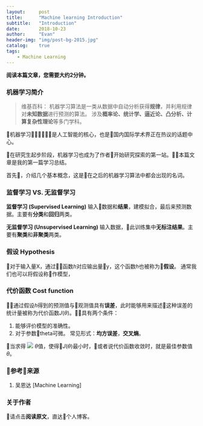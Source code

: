 ```yaml
---
layout:     post
title:      "Machine learning Introduction"
subtitle:   "Introduction"
date:       2018-10-23 
author:     "Evan"
header-img: "img/post-bg-2015.jpg"
catalog:    true
tags:
    - Machine Learning
---
```


**阅读本篇文章，您需要大约2分钟。**

### 机器学习简介

> 维基百科：
> 机器学习算法是一类从数据中自动分析获得**规律**，并利用规律对**未知数据**进行预测的算法。
> 涉及**概率论、统计学、逼近论、凸分析、计算复杂性理论**等多门学科。

机器学习是人工智能的核心，也是国内国际学术界正在热议的话题中心。

在研究生起步阶段，机器学习也成为了作者开始研究探索的第一站。本篇文章是我的第一篇学习总结。

首先，介绍几个基本概念，这是在之后的机器学习算法中都会出现的名词。
### 监督学习 VS. 无监督学习

**监督学习 (Supervised Learning)**
输入数据和**结果**，建模拟合，最后来预测数据。主要有**分类**和**回归**两类。

**无监督学习 (Unsupervised Learning)**
输入数据，此训练集中**无标注结果**。主要有**聚类**和**非聚类**两类。


### 假设 Hypothesis
对于输入量X，通过函数*h*对应输出量y，这个函数*h*也被称为**假设**。
通常我们也可以将假设称作模型，

### 代价函数 Cost function
通过假设*h*得到的预测值与观测值具有**误差**，此时能够用来描述这种误差的统计量被称为代价函数$J(\theta)$。具有两个条件：
1. 能够评价模型的准确性。
2. 对于参数theta可微。
常见形式：**均方误差**，**交叉熵**。

当求得
![](http://latex.codecogs.com/gif.latex?\\theta)
$\theta$值，使得$J(\theta)$最小时，或者说代价函数收敛时，就是最佳参数值$\theta$。




### 参考来源

1. 吴恩达 [Machine Learning]

### 关于作者

请点击**阅读原文**，直达个人博客。